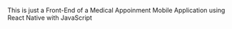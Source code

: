 This is just a Front-End of a Medical Appoinment Mobile Application using React Native with JavaScript
